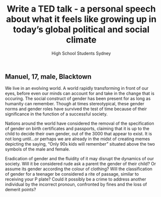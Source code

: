 ﻿---
layout: narrative
title: "Write a TED talk - a personal speech about what it feels like growing up in today’s global political and social climate"
author: High School Students Sydney
editor: Randa Abdel-Fattah
source: Transcripts from high school students
---

## Manuel, 17, male, Blacktown

We live in an evolving world. A world rapidly transforming in front of our eyes, before even our minds can account for and take in the change that is occuring. The social construct of gender has been present for as long as humanity can remember. Though at times stereotypical, these gender norms and gender roles have survived the test of time because of their significance in the function of a successful society.

Nations around the world have considered the removal of the specification of gender on birth certificates and passports, claiming that it is up to the child to decide their own gender, out of the 3000 that appear to exist. It is not long until...or perhaps we are already in the midst of creating memes depicting the saying, “Only 90s kids will remember” situated above the two symbols of the male and female.

Eradication of gender and the fluidity of it may disrupt the dynamics of our society. Will it be considered rude ask a parent the gender of their child? Or assume its gender according the colour of clothing? Will the classification of gender for a teenager be considered a rite of passage, similar to receiving your P plate? Could it possibly be a crime to address another individual by the incorrect pronoun, confronted by fines and the loss of demerit points?

